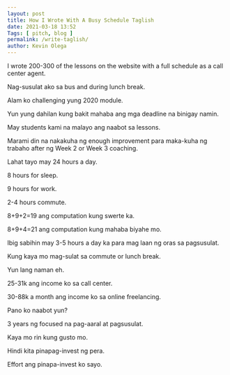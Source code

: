 ```yaml
--- 
layout: post 
title: How I Wrote With A Busy Schedule Taglish 
date: 2021-03-18 13:52
Tags: [ pitch, blog ]
permalink: /write-taglish/ 
author: Kevin Olega 
--- 
```

I wrote 200-300 of the lessons on the website with a full schedule as a call center agent.

Nag-susulat ako sa bus and during lunch break.

Alam ko challenging yung 2020 module.

Yun yung dahilan kung bakit mahaba ang mga deadline na binigay namin.

May students kami na malayo ang naabot sa lessons.

Marami din na nakakuha ng enough improvement para maka-kuha ng trabaho after ng Week 2 or Week 3 coaching.

Lahat tayo may 24 hours a day.

8 hours for sleep.

9 hours for work.

2-4 hours commute.

8+9+2=19 ang computation kung swerte ka.

8+9+4=21 ang computation kung mahaba biyahe mo.

Ibig sabihin may 3-5 hours a day ka para mag laan ng oras sa pagsusulat.

Kung kaya mo mag-sulat sa commute or lunch break.

Yun lang naman eh.

25-31k ang income ko sa call center.

30-88k a month ang income ko sa online freelancing.

Pano ko naabot yun?

3 years ng focused na pag-aaral at pagsusulat.

Kaya mo rin kung gusto mo.

Hindi kita pinapag-invest ng pera.

Effort ang pinapa-invest ko sayo.